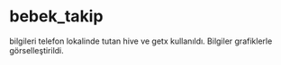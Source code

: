 # bebek_takip

bilgileri telefon lokalinde tutan hive ve getx kullanıldı.
Bilgiler grafiklerle görselleştirildi.

